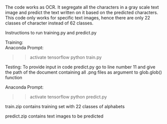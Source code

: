 The code works as OCR. It segregate all the characters in a gray scale text image and predict the text written on it based on the predicted characters. This code only works for specific text images, hence there are only 22 classes of character instead of 62 classes.

Instructions to run training.py and predict.py

Training:	
Anaconda Prompt:
>> activate tensorflow
>> python train.py

Testing: 
To provide input in code predict.py go to line number 11 and give the path of the document containing all .png files as argument to glob.glob() function

Anaconda Prompt:
>>activate tensorflow
>> python predict.py

train.zip contains training set with 22 classes of alphabets 

predict.zip contains text images to be predicted
